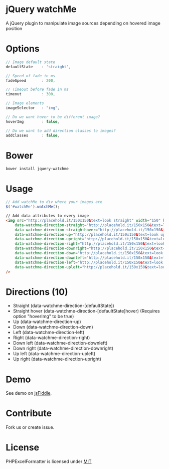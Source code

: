 jQuery watchMe
==============

A jQuery plugin to manipulate image sources depending on hovered image position

Options
==============

```JavaScript
// Image default state
defaultState	: 'straight',

// Speed of fade in ms
fadeSpeed		: 200,

// Timeout before fade in ms
timeout 		: 300,

// Image elements
imageSelector	: "img",

// Do we want hover to be different image?
hoverImg		: false,

// Do we want to add direction classes to images?
addClasses 		: false,
```

Bower
==============

    bower install jquery-watchme

Usage
==============

```JavaScript
// Add watchMe to div where your images are
$('#watchMe').watchMe();
```

```HTML
// Add data attributes to every image
<img src="http://placehold.it/150x150&text=look straight" width="150" height="150"
    data-watchme-direction-straight="http://placehold.it/150x150&text=look straight"
    data-watchme-direction-straighthover="http://placehold.it/150x150&text=look straight hover"
    data-watchme-direction-up="http://placehold.it/150x150&text=look up"
    data-watchme-direction-upright="http://placehold.it/150x150&text=look upright"
    data-watchme-direction-right="http://placehold.it/150x150&text=look right"
    data-watchme-direction-downright="http://placehold.it/150x150&text=look downright"
    data-watchme-direction-down="http://placehold.it/150x150&text=look down"
    data-watchme-direction-downleft="http://placehold.it/150x150&text=look downleft"
    data-watchme-direction-left="http://placehold.it/150x150&text=look left"
    data-watchme-direction-upleft="http://placehold.it/150x150&text=look upleft"
/>
```

Directions (10)
==============

* Straight (data-watchme-direction-[defaultState])
* Straight hover (data-watchme-direction-[defaultState]hover) (Requires option "hoverImg" to be true)
* Up (data-watchme-direction-up)
* Down (data-watchme-direction-down)
*	Left (data-watchme-direction-left)
*	Right (data-watchme-direction-right)
* Down left (data-watchme-direction-downleft)
*	Down right (data-watchme-direction-downright)
* Up left (data-watchme-direction-upleft)
*	Up right (data-watchme-direction-upright)

Demo
==============

See demo on [jsFiddle](http://jsfiddle.net/ReneKorss/2b2y3yez/).

Contribute
=================
Fork us or create issue.

License
=================
PHPExcelFormatter is licensed under [MIT](LICENSE)
